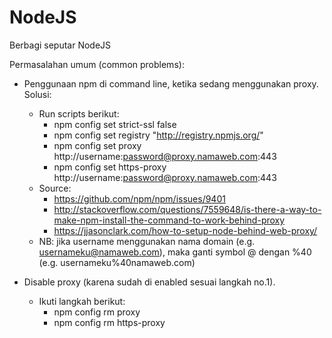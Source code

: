 # NodeJS
Berbagi seputar NodeJS

Permasalahan umum (common problems):

- Penggunaan npm di command line, ketika sedang menggunakan proxy.
   Solusi:
   - Run scripts berikut:
     - npm config set strict-ssl false
     - npm config set registry "http://registry.npmjs.org/"
     - npm config set proxy http://username:password@proxy.namaweb.com:443
     - npm config set https-proxy http://username:password@proxy.namaweb.com:443
   - Source: 
      - https://github.com/npm/npm/issues/9401
      - http://stackoverflow.com/questions/7559648/is-there-a-way-to-make-npm-install-the-command-to-work-behind-proxy
      - https://jjasonclark.com/how-to-setup-node-behind-web-proxy/
   - NB: jika username menggunakan nama domain (e.g. usernameku@namaweb.com), maka ganti symbol @ dengan %40 (e.g. usernameku%40namaweb.com)
   
- Disable proxy (karena sudah di enabled sesuai langkah no.1).
   - Ikuti langkah berikut:
     - npm config rm proxy
     - npm config rm https-proxy
